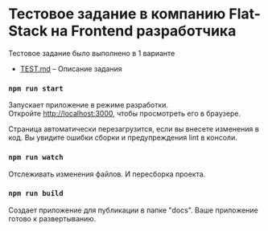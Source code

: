 # Тестовое задание в компанию Flat-Stack на Frontend разработчика

Тестовое задание было выполнено в 1 варианте

- [TEST.md](TEST.md) – Описание задания


### `npm run start`
Запускает приложение в режиме разработки. <br>
Откройте [http://localhost:3000](http://localhost:3000), чтобы просмотреть его в браузере.

Страница автоматически перезагрузится, если вы внесете изменения в код.
Вы увидите ошибки сборки и предупреждения lint в консоли.

### `npm run watch`
Отслеживать изменения файлов. И пересборка проекта.

### `npm run build`
Создает приложение для публикации в папке "docs".
Ваше приложение готово к развертыванию.
